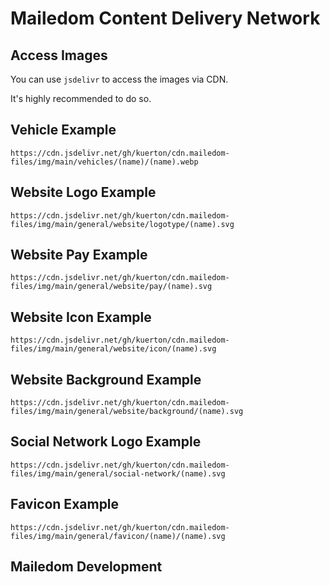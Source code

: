 # Mailedom Content Delivery Network

## Access Images

You can use `jsdelivr` to access the images via CDN.

It's highly recommended to do so.


## Vehicle Example

```
https://cdn.jsdelivr.net/gh/kuerton/cdn.mailedom-files/img/main/vehicles/(name)/(name).webp
```

## Website Logo Example

```
https://cdn.jsdelivr.net/gh/kuerton/cdn.mailedom-files/img/main/general/website/logotype/(name).svg
```

## Website Pay Example

```
https://cdn.jsdelivr.net/gh/kuerton/cdn.mailedom-files/img/main/general/website/pay/(name).svg
```

## Website Icon Example

```
https://cdn.jsdelivr.net/gh/kuerton/cdn.mailedom-files/img/main/general/website/icon/(name).svg
```

## Website Background Example

```
https://cdn.jsdelivr.net/gh/kuerton/cdn.mailedom-files/img/main/general/website/background/(name).svg
```

## Social Network Logo Example

```
https://cdn.jsdelivr.net/gh/kuerton/cdn.mailedom-files/img/main/general/social-network/(name).svg
```

## Favicon Example

```
https://cdn.jsdelivr.net/gh/kuerton/cdn.mailedom-files/img/main/general/favicon/(name)/(name).svg
```

## Mailedom Development